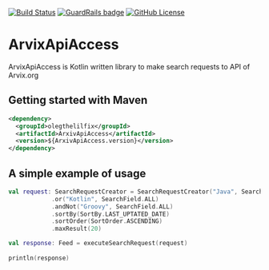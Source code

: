 [![Build Status](https://travis-ci.com/olegthelilfix/ArxivApiAccess.svg?branch=master)](https://travis-ci.com/olegthelilfix/ArxivApiAccess)
[![GuardRails badge](https://badges.guardrails.io/olegthelilfix/ArxivApiAccess.svg?token=b7c2657f559528c6c5b76c14c0a07f739b50503091369b47dd5cab61e41cbe8b&provider=github)](https://dashboard.guardrails.io/default/gh/olegthelilfix/ArxivApiAccess)
[![GitHub License](https://img.shields.io/badge/license-Apache%20License%202.0-blue.svg?style=flat)](http://www.apache.org/licenses/LICENSE-2.0)
# ArvixApiAccess 
ArvixApiAccess is Kotlin written library to make search requests to API of Arvix.org

## Getting started with Maven
``` xml
<dependency>
  <groupId>olegthelilfix</groupId>
  <artifactId>ArxivApiAccess</artifactId>
  <version>${ArxivApiAccess.version}</version>
</dependency>
```

## A simple example of usage
``` kotlin
val request: SearchRequestCreator = SearchRequestCreator("Java", SearchField.ALL)
            .or("Kotlin", SearchField.ALL)
            .andNot("Groovy", SearchField.ALL)
            .sortBy(SortBy.LAST_UPTATED_DATE)
            .sortOrder(SortOrder.ASCENDING)
            .maxResult(20)

val response: Feed = executeSearchRequest(request)
    
println(response)
```

